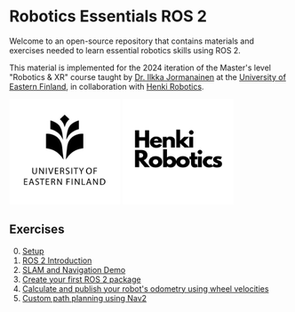 # Robotics Essentials ROS 2

Welcome to an open-source repository that contains materials and exercises needed 
to learn essential robotics skills using ROS 2. 

This material is implemented for the 2024 iteration of the Master's level "Robotics & XR" course taught by 
[Dr. Ilkka Jormanainen](https://www.linkedin.com/in/ilkka-jormanainen-5954441/) at the [University of Eastern Finland](https://www.uef.fi/en), in collaboration with [Henki Robotics](https://henkirobotics.com/).

[<img src="images/uef_logo.jpg" alt="UEF Logo" width="200" height="190"/>](https://www.uef.fi/en)
[<img src="images/henki_robotics_logo.png" alt="Henki Robotics Logo" width="200" height="190"/>](https://henkirobotics.com/)

## Exercises

0. [Setup](0-setup)
1. [ROS 2 Introduction](1-ros_2_introduction)
2. [SLAM and Navigation Demo](2-slam_and_navigation_demo)
3. [Create your first ROS 2 package](3-create_ros_2_package)
4. [Calculate and publish your robot's odometry using wheel velocities](4-robot_odometry)
5. [Custom path planning using Nav2](5-path_planning)
